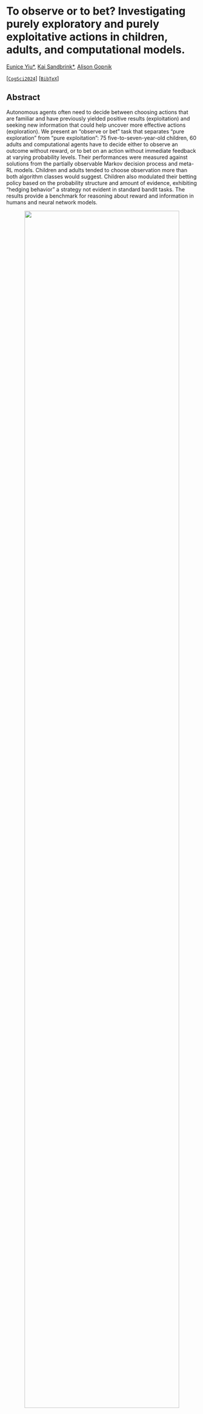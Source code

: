 # To observe or to bet? Investigating purely exploratory and purely exploitative actions in children, adults, and computational models.

[Eunice Yiu*](https://ey242.github.io/), [Kai Sandbrink*](https://www.psy.ox.ac.uk/people/kai-sandbrink), [Alison Gopnik](http://alisongopnik.com/)

[[`CogSci2024`](https://escholarship.org/uc/item/2x7300qr)] [[`BibTeX`](#Citing)]

## Abstract

Autonomous agents often need to decide between choosing actions that are familiar and have previously yielded positive results (exploitation) and seeking new information that could help uncover more effective actions (exploration). We present an “observe or bet” task that separates “pure exploration” from “pure exploitation”: 75 five-to-seven-year-old children, 60 adults and computational agents have to decide either to observe an outcome without reward, or to bet on an action without immediate feedback at varying probability levels. Their performances were measured against solutions from the partially observable Markov decision process and meta-RL models. Children and adults tended to choose observation more than both algorithm classes would suggest. Children also modulated their betting policy based on the probability structure and amount of evidence, exhibiting “hedging behavior” a strategy not evident in standard bandit tasks. The results provide a benchmark for reasoning about reward and information in humans and neural network models.


<div align="center">
    <img src="public/OVB.png" height="90%" width="90%">
</div>
In this experiment, participants choose either to bet on which of two doors hides the reward, or to observe both the reward and non-reward as the doors are revealed—without earning any reward.

## Running the Experiment

To run the experiment, launch `OVB0104_zoom.html` on an Internet browser. All relevant stimuli to the experiment are included in the `public` folder.

## <a name="Citing"></a>Citing Observe-Bet

```BibTeX
@inproceedings{yiu2024observe,
  title={To observe or to bet? Investigating purely exploratory and purely exploitative actions in children, adults, and computational models.},
  author={Yiu, Eunice and Sandbrink, Kai J and Gopnik, Alison},
  booktitle={Proceedings of the Annual Meeting of the Cognitive Science Society},
  volume={46},
  year={2024}
}
```
